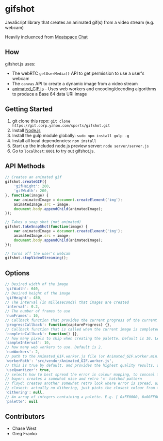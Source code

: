 gifshot
=======

JavaScript library that creates an animated gif(s) from a video stream (e.g. webcam)

Heavily incluenced from [Meatspace Chat](https://chat.meatspac.es/)


## How

gifshot.js uses: 

- The webRTC `getUserMedia()` API to get permission to use a user's webcam
- The `canvas` API to create a dynamic image from a video stream
- [animated_GIF.js](https://github.com/sole/Animated_GIF) - Uses web workers and encoding/decoding algorithms to produce a Base 64 data URI image

## Getting Started

1.  git clone this repo: `git clone https://git.corp.yahoo.com/sports/gifshot.git`
2.  Install [Node.js](http://nodejs.org/)
3.  Install the gulp module globally: `sudo npm install gulp -g`
4.  Install all local dependencies: `npm install`
5.  Start up the included node.js preview server: `node server/server.js`
6.  Go to `localhost:8001` to try out gifshot.js.

## API Methods

```javascript
// Creates an animated gif
gifshot.createGIF({
	'gifHeight': 200,
	'gifWidth': 200,
}, function(image) {
	var animatedImage = document.createElement('img');
	animatedImage.src = image;
	document.body.appendChild(animatedImage);
});

// Takes a snap shot (not animated)
gifshot.takeSnapShot(function(image) {
	var animatedImage = document.createElement('img');
	animatedImage.src = image;
	document.body.appendChild(animatedImage);
});

// Turns off the user's webcam
gifshot.stopVideoStreaming();
```


## Options

```javascript
// Desired width of the image
'gifWidth': 640,
// Desired height of the image
'gifHeight': 480,
// The interval (in milleseconds) that images are created
'interval': 0.2,
// The number of frames to use
'numFrames': 10,
// Callback function that provides the current progress of the current image
'progressCallback': function(captureProgress) {},
// Callback function that is called when the current image is completed
'completeCallback': function() {},
// how many pixels to skip when creating the palette. Default is 10. Less is better, but slower.
'sampleInterval': 10,
// how many web workers to use. Default is 2.
'numWorkers': 2,
// path to the Animated_GIF.worker.js file (or Animated_GIF.worker.min.js). Default is dist/Animated_GIF.worker.js, change accordingly if you place the files somewhere else than dist.
'workerPath': 'src/vendor/Animated_GIF.worker.js',
// this is true by default, and provides the highest quality results, at the cost of slower processing and bigger files. When this is enabled, a neural network quantizer will be used to find the best palette for each frame. No dithering is available in this case, as the colours are chosen with the quantizer too.
'useQuantizer': true,
// selects how to best spread the error in colour mapping, to conceal the fact that we're using a palette and not true color. Note that using this option automatically disables the aforementioned quantizer. Best results if you pass in a palette, but if not we'll create one using the colours in the first frame. Possible options:
// bayer: creates a somewhat nice and retro 'x' hatched pattern
// floyd: creates another somewhat retro look where error is spread, using the Floyd-Steinberg algorithm
// closest: actually no dithering, just picks the closest colour from the palette per each pixel
'dithering': null,
// An array of integers containing a palette. E.g. [ 0xFF0000, 0x00FF00, 0x0000FF, 0x000000 ] contains red, green, blue and black. The length of a palette must be a power of 2, and contain between 2 and 256 colours.
'palette': null
```

## Contributors

- Chase West
- Greg Franko